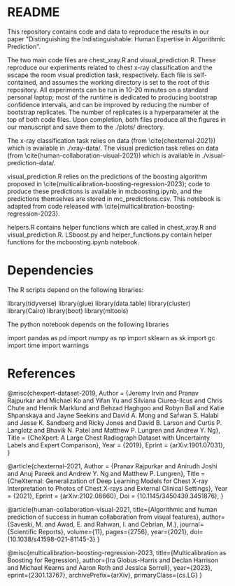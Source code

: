 # README

This repository contains code and data to reproduce the results in our paper "Distinguishing the Indistinguishable: Human Expertise in Algorithmic Prediction".

The two main code files are chest_xray.R and visual_prediction.R. These reproduce our experiments related to chest x-ray classification and the escape the room visual prediction task, respectively. Each file is self-contained, and assumes the working directory is set to the root of this repository. All experiments can be run in 10-20 minutes on a standard personal laptop; most of the runtime is dedicated to producing bootstrap confidence intervals, and can be improved by reducing the number of bootstrap replicates. The number of replicates is a hyperparameter at the top of both code files. Upon completion, both files produce all the figures in our manuscript and save them to the ./plots/ directory.

The x-ray classification task relies on data (from \cite{chexternal-2021}) which is available in ./xray-data/. The visual prediction task relies on data (from \cite{human-collaboration-visual-2021}) which is available in ./visual-prediction-data/.

visual_prediction.R relies on the predictions of the boosting algorithm proposed in \cite{multicalibration-boosting-regression-2023}; code to produce these predictions is available in mcboosting.ipynb, and the predictions themselves are stored in mc_predictions.csv. This notebook is adapted from code released with \cite{multicalibration-boosting-regression-2023}. 

helpers.R contains helper functions which are called in chest_xray.R and visual_prediction.R. LSboost.py and helper_functions.py contain helper functions for the mcboosting.ipynb notebook.

# Dependencies
The R scripts depend on the following libraries:

library(tidyverse)
library(glue)
library(data.table)
library(cluster)
library(Cairo)
library(boot)
library(mltools)

The python notebook depends on the following libraries

import pandas as pd
import numpy as np
import sklearn as sk
import gc
import time
import warnings


# References

@misc{chexpert-dataset-2019,
Author = {Jeremy Irvin and Pranav Rajpurkar and Michael Ko and Yifan Yu and Silviana Ciurea-Ilcus and Chris Chute and Henrik Marklund and Behzad Haghgoo and Robyn Ball and Katie Shpanskaya and Jayne Seekins and David A. Mong and Safwan S. Halabi and Jesse K. Sandberg and Ricky Jones and David B. Larson and Curtis P. Langlotz and Bhavik N. Patel and Matthew P. Lungren and Andrew Y. Ng},
Title = {CheXpert: A Large Chest Radiograph Dataset with Uncertainty Labels and Expert Comparison},
Year = {2019},
Eprint = {arXiv:1901.07031},
}


@article{chexternal-2021,
Author = {Pranav Rajpurkar and Anirudh Joshi and Anuj Pareek and Andrew Y. Ng and Matthew P. Lungren},
Title = {CheXternal: Generalization of Deep Learning Models for Chest X-ray Interpretation to Photos of Chest X-rays and External Clinical Settings},
Year = {2021},
Eprint = {arXiv:2102.08660},
Doi = {10.1145/3450439.3451876},
}

@article{human-collaboration-visual-2021,
  title={Algorithmic and human prediction of success in human collaboration from visual features},
  author={Saveski, M. and Awad, E. and Rahwan, I. and Cebrian, M.},
  journal={Scientific Reports},
  volume={11},
  pages={2756},
  year={2021},
  doi={10.1038/s41598-021-81145-3}
}

@misc{multicalibration-boosting-regression-2023,
      title={Multicalibration as Boosting for Regression}, 
      author={Ira Globus-Harris and Declan Harrison and Michael Kearns and Aaron Roth and Jessica Sorrell},
      year={2023},
      eprint={2301.13767},
      archivePrefix={arXiv},
      primaryClass={cs.LG}
}

